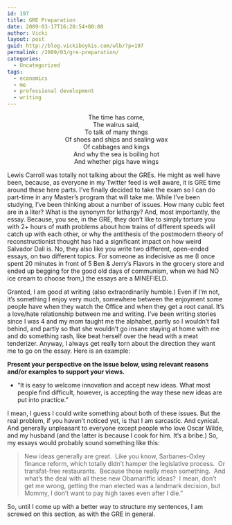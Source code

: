 ```yaml
---
id: 197
title: GRE Preparation
date: 2009-03-17T16:20:54+00:00
author: Vicki
layout: post
guid: http://blog.vickiboykis.com/wlb/?p=197
permalink: /2009/03/gre-preparation/
categories:
  - Uncategorized
tags:
  - economics
  - me
  - professional development
  - writing
---
```

<p style="text-align: center;">
  The time has come,<br /> The walrus said,<br /> To talk of many things<br /> Of shoes and ships and sealing wax<br /> Of cabbages and kings<br /> And why the sea is boiling hot<br /> And whether pigs have wings
</p>

<p style="text-align: left;">
  Lewis Carroll was totally not talking about the GREs. He might as well have been, because, as everyone in my Twitter feed is well aware, it is GRE time around these here parts. I&#8217;ve finally decided to take the exam so I can do part-time in any Master&#8217;s program that will take me. While I&#8217;ve been studying, I&#8217;ve been thinking about a number of issues. How many cubic feet are in a liter? What is the synonym for lethargy? And, most importantly, the essay. Because, you see, in the GRE, they don&#8217;t like to simply torture you with 2+ hours of math problems about how trains of different speeds will catch up with each other, or why the antithesis of the postmodern theory of reconstructionist thought has had a significant impact on how weird Salvador Dali is. No, they also like you write two different, open-ended essays, on two different topics. For someone as indecisive as me (I once spent 20 minutes in front of 5 Ben & Jerry&#8217;s Flavors in the grocery store and ended up begging for the good old days of communism, when we had NO ice cream to choose from,) the essays are a MINEFIELD.
</p>

<p style="text-align: left;">
  Granted, I am good at writing (also extraordinarily humble.) Even if I&#8217;m not, it&#8217;s something I enjoy very much, somewhere between the enjoyment some people have when they watch the Office and when they get a root canal. It&#8217;s a love/hate relationship between me and writing. I&#8217;ve been writing stories since I was 4 and my mom taught me the alphabet, partly so I wouldn&#8217;t fall behind, and partly so that she wouldn&#8217;t go insane staying at home with me and do something rash, like beat herself over the head with a meat tenderizer. Anyway, I always get really torn about the direction they want me to go on the essay. Here is an example:
</p>

<p style="text-align: left;">
  <strong>Present your perspective on the issue below, using relevant reasons and/or examples to support your views.</strong>
</p>

  * &#8220;It is easy to welcome innovation and accept new ideas. What most people find difficult, however, is accepting the way these new ideas are put into practice.&#8221;

I mean, I guess I could write something about both of these issues. But the real problem, if you haven&#8217;t noticed yet, is that I am sarcastic. And cynical. And generally unpleasant to everyone except people who love Oscar Wilde, and my husband (and the latter is because I cook for him. It&#8217;s a bribe.) So, my essays would probably sound something like this:

> New ideas generally are great.  Like you know, Sarbanes-Oxley finance reform, which totally didn&#8217;t hamper the legislative process.  Or transfat-free restaurants.  Because those really mean something.  And what&#8217;s the deal with all these new Obamariffic ideas?  I mean, don&#8217;t get me wrong, getting the man elected was a landmark decision, but Mommy, I don&#8217;t want to pay high taxes even after I die.&#8221;

So, until I come up with a better way to structure my sentences, I am screwed on this section, as with the GRE in general.